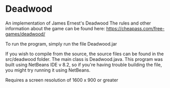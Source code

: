 # Deadwood
An implementation of James Ernest's Deadwood
The rules and other information about the game can be found here: https://cheapass.com/free-games/deadwood/

To run the program, simply run the file Deadwood.jar

If you wish to compile from the source, the source files can be found in the src/deadwood folder. The main class is Deadwood.java.
This program was built using NetBeans IDE v 8.2, so if you're having trouble building the file, you might try running it using NetBeans.

Requires a screen resolution of 1600 x 900 or greater
